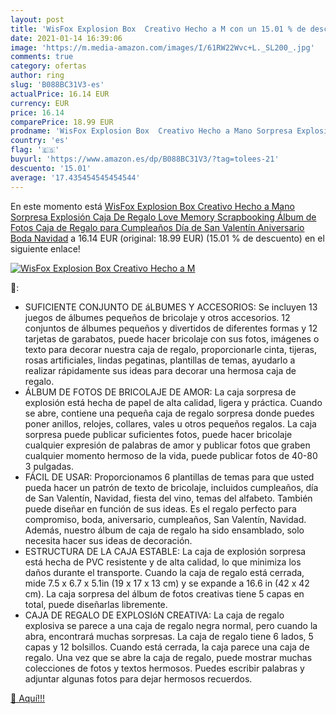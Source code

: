 ```yaml
---
layout: post
title: 'WisFox Explosion Box  Creativo Hecho a M con un 15.01 % de descuento'
date: 2021-01-14 16:39:06
image: 'https://m.media-amazon.com/images/I/61RW22Wvc+L._SL200_.jpg'
comments: true
category: ofertas
author: ring
slug: 'B088BC31V3-es'
actualPrice: 16.14 EUR
currency: EUR
price: 16.14
comparePrice: 18.99 EUR
prodname: 'WisFox Explosion Box  Creativo Hecho a Mano Sorpresa Explosión Caja De Regalo Love Memory  Scrapbooking Álbum de Fotos Caja de Regalo para Cumpleaños Día de San Valentín Aniversario Boda Navidad'
country: 'es'
flag: '🇪🇸'
buyurl: 'https://www.amazon.es/dp/B088BC31V3/?tag=tolees-21'
descuento: '15.01'
average: '17.435454545454544'
---
```


En este momento está [WisFox Explosion Box  Creativo Hecho a Mano Sorpresa Explosión Caja De Regalo Love Memory  Scrapbooking Álbum de Fotos Caja de Regalo para Cumpleaños Día de San Valentín Aniversario Boda Navidad](https://www.amazon.es/dp/B088BC31V3/?tag=tolees-21) a 16.14 EUR (original: 18.99 EUR) (15.01 %  de descuento) en el siguiente enlace!

[![WisFox Explosion Box  Creativo Hecho a M](https://m.media-amazon.com/images/I/61RW22Wvc+L._SL200_.jpg)](https://www.amazon.es/dp/B088BC31V3/?tag=tolees-21)

🔎:

- SUFICIENTE CONJUNTO DE áLBUMES Y ACCESORIOS: Se incluyen 13 juegos de álbumes pequeños de bricolaje y otros accesorios. 12 conjuntos de álbumes pequeños y divertidos de diferentes formas y 12 tarjetas de garabatos, puede hacer bricolaje con sus fotos, imágenes o texto para decorar nuestra caja de regalo, proporcionarle cinta, tijeras, rosas artificiales, lindas pegatinas, plantillas de temas, ayudarlo a realizar rápidamente sus ideas para decorar una hermosa caja de regalo.
- ÁLBUM DE FOTOS DE BRICOLAJE DE AMOR: La caja sorpresa de explosión está hecha de papel de alta calidad, ligera y práctica. Cuando se abre, contiene una pequeña caja de regalo sorpresa donde puedes poner anillos, relojes, collares, vales u otros pequeños regalos. La caja sorpresa puede publicar suficientes fotos, puede hacer bricolaje cualquier expresión de palabras de amor y publicar fotos que graben cualquier momento hermoso de la vida, puede publicar fotos de 40-80 3 pulgadas.
- FÁCIL DE USAR: Proporcionamos 6 plantillas de temas para que usted pueda hacer un patrón de texto de bricolaje, incluidos cumpleaños, día de San Valentín, Navidad, fiesta del vino, temas del alfabeto. También puede diseñar en función de sus ideas. Es el regalo perfecto para compromiso, boda, aniversario, cumpleaños, San Valentín, Navidad. Además, nuestro álbum de caja de regalo ha sido ensamblado, solo necesita hacer sus ideas de decoración.
- ESTRUCTURA DE LA CAJA ESTABLE: La caja de explosión sorpresa está hecha de PVC resistente y de alta calidad, lo que minimiza los daños durante el transporte. Cuando la caja de regalo está cerrada, mide 7.5 x 6.7 x 5.1in (19 x 17 x 13 cm) y se expande a 16.6 in (42 x 42 cm). La caja sorpresa del álbum de fotos creativas tiene 5 capas en total, puede diseñarlas libremente.
- CAJA DE REGALO DE EXPLOSIóN CREATIVA: La caja de regalo explosiva se parece a una caja de regalo negra normal, pero cuando la abra, encontrará muchas sorpresas. La caja de regalo tiene 6 lados, 5 capas y 12 bolsillos. Cuando está cerrada, la caja parece una caja de regalo. Una vez que se abre la caja de regalo, puede mostrar muchas colecciones de fotos y textos hermosos. Puedes escribir palabras y adjuntar algunas fotos para dejar hermosos recuerdos.

[🛒 Aquí!!!](https://www.amazon.es/dp/B088BC31V3/?tag=tolees-21)
